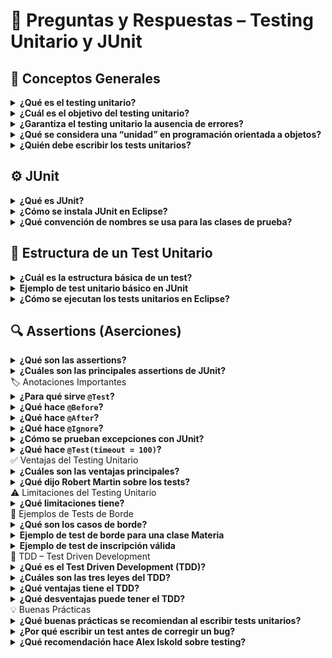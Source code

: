 # 🧩 Preguntas y Respuestas – Testing Unitario y JUnit

## 🧪 Conceptos Generales
<details>
<summary><b>¿Qué es el testing unitario?</b></summary> 
  Es la práctica de probar automáticamente unidades individuales del código (como clases o métodos) para verificar que funcionen correctamente de forma aislada.
</details>

<details> 
<summary><b>¿Cuál es el objetivo del testing unitario?</b></summary> 
  Detectar errores de manera temprana, mejorar el diseño del código y aumentar la confianza en que cada componente funciona según lo esperado. 
</details>

<details> <summary><b>¿Garantiza el testing unitario la ausencia de errores?</b></summary> 
  No. Solo aumenta la probabilidad de detectar errores y mejora la calidad general, pero no asegura que el sistema esté completamente libre de fallos. 
</details>

<details> <summary><b>¿Qué se considera una “unidad” en programación orientada a objetos?</b></summary> 
  Una unidad suele ser una clase o un método individual que se prueba de manera independiente. 
</details>

<details> <summary><b>¿Quién debe escribir los tests unitarios?</b></summary> 
  Los programadores son responsables de escribirlos, generalmente junto con el código de producción. 
</details>

## ⚙️ JUnit
<details> <summary><b>¿Qué es JUnit?</b></summary> 
  Es un framework de testing unitario para Java, desarrollado por Kent Beck y Erich Gamma. Permite definir, ejecutar y automatizar tests fácilmente. 
</details>

<details> <summary><b>¿Cómo se instala JUnit en Eclipse?</b></summary> 
  Al crear un proyecto de pruebas, Eclipse agrega automáticamente la librería `junit.jar` al <b>build path</b>*. 
</details>

<details> <summary><b>¿Qué convención de nombres se usa para las clases de prueba?</b></summary> 
  Se suele agregar la palabra <code>Test</code> al final del nombre de la clase, por ejemplo: <code>PersonaTest</code>, <code>MateriaTest</code>, <code>ArregloTest</code>. 
</details>

## 🧠 Estructura de un Test Unitario

<details> 
<summary><b>¿Cuál es la estructura básica de un test?</b></summary>
* Setup: preparar los datos necesarios.
* Exercise: ejecutar la funcionalidad que se quiere probar.
* Verify: comprobar que el resultado sea el esperado.
* Teardown (opcional): limpiar o restaurar el entorno.
</details>

<details> <summary><b>Ejemplo de test unitario básico en JUnit</b></summary>

@Test
public void cumplirAniosTest() {
    Persona p = new Persona("Pepe", 17); // Setup
    p.cumplirAnios();                    // Exercise
    assertEquals(18, p.getEdad());       // Verify
}
Este test verifica que el método cumplirAnios() incremente correctamente la edad de una persona.
</details>

<details> <summary><b>¿Cómo se ejecutan los tests unitarios en Eclipse?</b></summary> 
    Seleccionando la clase de prueba y eligiendo Run As → JUnit Test. JUnit ejecuta todos los métodos con la anotación <code>@Test</code>. 
</details>

## 🔍 Assertions (Aserciones)
<details> <summary><b>¿Qué son las assertions?</b></summary> 
    Son métodos que verifican condiciones durante el test. Si la condición no se cumple, el test **falla automáticamente**. 
</details>

<details> <summary><b>¿Cuáles son las principales assertions de JUnit?</b></summary>
|Método	|Descripción|
| :--- | :--- |
|assertEquals(expected, actual)	|Verifica igualdad entre valores|
|assertArrayEquals(expected, actual)|	Compara arreglos.|
|assertTrue(cond) / assertFalse(cond)|	Evalúa condiciones booleanas.|
|assertNull(obj) / assertNotNull(obj)|	Verifica nulidad.|
|fail(msg)	|Fuerza un fallo explícito.|
>
</details>
🏷️ Anotaciones Importantes
<details> <summary><b>¿Para qué sirve <code>@Test</code>?</b></summary> Indica que el método es un caso de prueba. </details>
<details> <summary><b>¿Qué hace <code>@Before</code>?</b></summary> Ejecuta un método **antes de cada test**, normalmente para inicializar datos o preparar el entorno. </details>
<details> <summary><b>¿Qué hace <code>@After</code>?</b></summary> Ejecuta un método **después de cada test**, generalmente para liberar recursos o limpiar el entorno. </details>
<details> <summary><b>¿Qué hace <code>@Ignore</code>?</b></summary> Permite **omitir temporalmente** la ejecución de un test. </details>
<details> <summary><b>¿Cómo se prueban excepciones con JUnit?</b></summary>

Se usa la anotación <code>@Test(expected = TipoDeExcepcion.class)</code>.
Ejemplo:

@Test(expected = NullPointerException.class)
public void nullTest() {
    Arreglos.sumarPositivos(null);
}

</details>
<details> <summary><b>¿Qué hace <code>@Test(timeout = 100)</code>?</b></summary> Hace que el test falle si tarda más de **100 milisegundos** en ejecutarse. </details>
✅ Ventajas del Testing Unitario
<details> <summary><b>¿Cuáles son las ventajas principales?</b></summary>

Detecta errores de forma temprana.

Mejora el diseño y la estructura del código.

Da confianza para refactorizar.

Sirve como documentación viva.

Reduce el tiempo de depuración.

</details>
<details> <summary><b>¿Qué dijo Robert Martin sobre los tests?</b></summary> > “Los tests son documentos vivos, claros y sincronizados con el código, porque se ejecutan y no pueden desactualizarse.” Además, los tests bien diseñados **reducen el acoplamiento** y permiten refactorizar sin miedo. </details>
⚠️ Limitaciones del Testing Unitario
<details> <summary><b>¿Qué limitaciones tiene?</b></summary>

No garantiza que el sistema esté libre de errores.

Requiere mantenimiento constante.

No cubre los errores de integración entre módulos.

Puede ser difícil diseñar tests totalmente independientes.

</details>
🧮 Ejemplos de Tests de Borde
<details> <summary><b>¿Qué son los casos de borde?</b></summary> Son escenarios extremos o límites que prueban el comportamiento del sistema frente a valores mínimos, máximos o situaciones no comunes. Ejemplo: listas vacías, valores nulos o negativos. </details>
<details> <summary><b>Ejemplo de test de borde para una clase Materia</b></summary>
@Test
public void sinInscriptosTest() {
    Materia m = new Materia("Programacion III");
    assertEquals(0, m.cantidadAprobados());
}


Comprueba que una materia sin inscriptos tenga 0 aprobados.

</details>
<details> <summary><b>Ejemplo de test de inscripción válida</b></summary>
@Test
public void postInscripcionTest() {
    Materia m = new Materia("Programacion III");
    Alumno a = new Alumno("Jose Perez", "32514521/2011");
    m.inscribir(a);
    assertTrue(m.estaInscripto(a));
}


Verifica el caso correcto de inscripción de un alumno.

</details>
🧱 TDD – Test Driven Development
<details> <summary><b>¿Qué es el Test Driven Development (TDD)?</b></summary> Es una metodología donde primero se escribe un **test que falla**, luego el **código mínimo para pasarlo**, y finalmente se **refactoriza** el código. </details>
<details> <summary><b>¿Cuáles son las tres leyes del TDD?</b></summary>

No escribir código de producción sin un test que falle.

No escribir más de un test que falle a la vez.

No escribir más código del necesario para pasar el test.

</details>
<details> <summary><b>¿Qué ventajas tiene el TDD?</b></summary>

Mejora el diseño del código.

Reduce errores.

Obliga a pensar en la interfaz antes de implementarla.

Garantiza cobertura de pruebas desde el inicio.

</details>
<details> <summary><b>¿Qué desventajas puede tener el TDD?</b></summary>

Puede requerir más tiempo inicial.

No siempre es fácil escribir buenos tests antes del código.

Puede ser menos útil en proyectos con requisitos poco definidos.

</details>
💡 Buenas Prácticas
<details> <summary><b>¿Qué buenas prácticas se recomiendan al escribir tests unitarios?</b></summary>

Escribir un test por cada funcionalidad importante.

No testear getters ni setters triviales.

Asegurar independencia entre tests.

Usar mocks para evitar efectos reales sobre los datos.

Actualizar los tests con cada cambio de funcionalidad.

Ejecutar los tests con frecuencia.

Crear un test antes de corregir un bug.

</details>
<details> <summary><b>¿Por qué escribir un test antes de corregir un bug?</b></summary> Para garantizar que el bug se reproduce, que se corrige efectivamente y que **no vuelva a aparecer** en el futuro. </details>
<details> <summary><b>¿Qué recomendación hace Alex Iskold sobre testing?</b></summary> > “Al principio parece trabajo extra, pero una vez que empezás a escribir tests, te preguntás cómo programabas sin ellos.” También recomienda practicarlo en **parejas (pair testing)** para hacerlo más productivo y divertido. </details>
